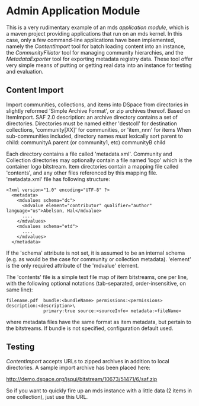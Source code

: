 # Admin Application Module #

This is a very rudimentary example of an mds _application module_, which is a maven project providing applications that run on an mds kernel. In this case, only a few command-line applications have been implemented, namely the *ContentImport* tool for batch loading content into an instance, the *CommunityFiliator* tool for managing community hierarchies, and the *MetadataExporter* tool for exporting metadata registry data. These tool offer very simple means of putting or getting real data into an instance for testing and evaluation.

## Content Import ##

Import communities, collections, and items into DSpace from directories in slightly reformed 'Simple Archive Format', or zip archives thereof. Based on ItemImport.
SAF 2.0 description: an archive directory contains a set of directories.
Directories must be named either 'destcoll' for destination collections, 'community[XX]' for communities, or 'item_nnn' for items
When sub-communities included, directory names *must* lexically sort parent to child:
    communityA parent (or community1, etc)
    communityB child
 
Each directory contains a file called 'metadata.xml'. Community and Collection directories may optionally contain a file named 'logo' which is the container logo bitstream. Item directories contain a mapping file called 'contents', and any other files referenced by this mapping file.
'metadata.xml' file has following structure:

    <?xml version="1.0" encoding="UTF-8" ?>
      <metadata>
        <mdvalues schema="dc">
      	  <mdvalue element="contributor" qualifier="author" language="us">Abelson, Hal</mdvalue>
          ....
        </mdvalues>
        <mdvalues schema="etd">
          ....
        </mdvalues>
      </metadata>
      
If the 'schema' attribute is not set, it is assumed to be an internal schema (e.g. as would be the case for community or collection metadata). 'element' is the only required attribute of the 'mdvalue' element.

The 'contents' file is a simple text file map of item bitstreams, one per line, with the following optional notations (tab-separated, order-insensitive, on same line):

    filename.pdf  bundle:<bundleName> permissions:<permissions> description:<description>\
                  primary:true source:<sourceInfo> metadata:<fileName>
                
where metadata files have the same format as item metadata, but pertain to the bitstreams. If bundle is not specified, configuration default used.

## Testing ##

*ContentImport* accepts URLs to zipped archives in addition to local directories. A sample import archive has been placed here:

<http://demo.dspace.org/jspui/bitstream/10673/51471/6/saf.zip>

So if you want to quickly fire up an mds instance with a little data (2 items in one collection), just use this URL.






